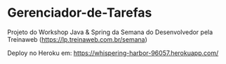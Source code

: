 # Gerenciador-de-Tarefas
Projeto do Workshop Java & Spring da Semana do Desenvolvedor pela Treinaweb (https://lp.treinaweb.com.br/semana)

Deploy no Heroku em: https://whispering-harbor-96057.herokuapp.com/
